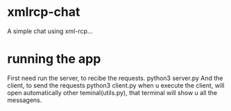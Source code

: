 # xmlrcp-chat

A simple chat using xml-rcp...

# running the app 
First need run the server, to recibe the requests. 
    python3 server.py
And the client, to send the requests 
    python3 client.py
when u execute the client, will open automatically other teminal(utils.py), that terminal will show u all the messagens. 
